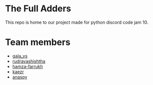 # The Full Adders
This repo is home to our project made for python discord code jam 10.

# Team members
<!---Todo: add names of all team members --->
- [gala_vs](https://github.com/p0lygun)
- [rudravashishtha](https://github.com/rudravashishtha)
- [hamza-farrukh](https://github.com/hamza-farrukh)
- [kaezr](https://github.com/kaezrr)
- [anaspy](https://github.com/Anas-bot)
